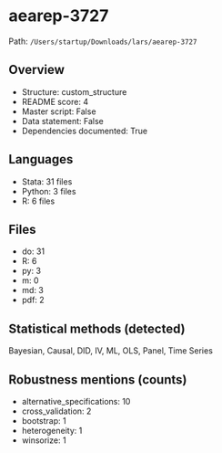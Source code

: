 # aearep-3727

Path: `/Users/startup/Downloads/lars/aearep-3727`

## Overview
- Structure: custom_structure
- README score: 4
- Master script: False
- Data statement: False
- Dependencies documented: True

## Languages
- Stata: 31 files
- Python: 3 files
- R: 6 files

## Files
- do: 31
- R: 6
- py: 3
- m: 0
- md: 3
- pdf: 2

## Statistical methods (detected)
Bayesian, Causal, DID, IV, ML, OLS, Panel, Time Series

## Robustness mentions (counts)
- alternative_specifications: 10
- cross_validation: 2
- bootstrap: 1
- heterogeneity: 1
- winsorize: 1